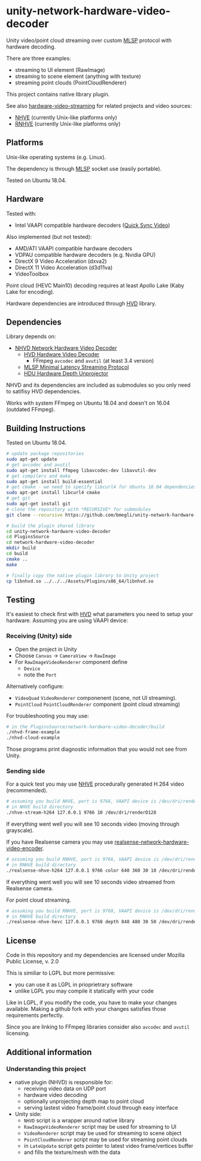# unity-network-hardware-video-decoder

Unity video/point cloud streaming over custom [MLSP](https://github.com/bmegli/minimal-latency-streaming-protocol) protocol with hardware decoding.

There are three examples:
- streaming to UI element (RawImage)
- streaming to scene element (anything with texture)
- streaming point clouds (PointCloudRenderer)

This project contains native library plugin.

See also [hardware-video-streaming](https://github.com/bmegli/hardware-video-streaming) for related projects and video sources:
- [NHVE](https://github.com/bmegli/network-hardware-video-encoder) (currently Unix-like platforms only)
- [RNHVE](https://github.com/bmegli/realsense-network-hardware-video-encoder) (currently Unix-like platforms only)

## Platforms 

Unix-like operating systems (e.g. Linux).

The dependency is through [MLSP](https://github.com/bmegli/minimal-latency-streaming-protocol) socket use (easily portable).

Tested on Ubuntu 18.04.

## Hardware

Tested with:
- Intel VAAPI compatible hardware decoders ([Quick Sync Video](https://ark.intel.com/Search/FeatureFilter?productType=processors&QuickSyncVideo=true))

Also implemented (but not tested):
- AMD/ATI VAAPI compatible hardware decoders
- VDPAU compatible hardware decoders (e.g. Nvidia GPU) 
- DirectX 9 Video Acceleration (dxva2)
- DirectX 11 Video Acceleration (d3d11va)
- VideoToolbox

Point cloud (HEVC Main10) decoding requires at least Apollo Lake (Kaby Lake for encoding).

Hardware dependencies are introduced through [HVD](https://github.com/bmegli/hardware-video-decoder) library.

## Dependencies

Library depends on:
- [NHVD Network Hardware Video Decoder](https://github.com/bmegli/network-hardware-video-decoder)
	- [HVD Hardware Video Decoder](https://github.com/bmegli/hardware-video-decoder)
		- FFmpeg `avcodec` and `avutil` (at least 3.4 version)
	- [MLSP Minimal Latency Streaming Protocol](https://github.com/bmegli/minimal-latency-streaming-protocol)
   - [HDU Hardware Depth Unprojector](https://github.com/bmegli/hardware-depth-unprojector)

NHVD and its dependencies are included as submodules so you only need to satifisy HVD dependencies.

Works with system FFmpeg on Ubuntu 18.04 and doesn't on 16.04 (outdated FFmpeg).

## Building Instructions

Tested on Ubuntu 18.04.

``` bash
# update package repositories
sudo apt-get update 
# get avcodec and avutil
sudo apt-get install ffmpeg libavcodec-dev libavutil-dev
# get compilers and make 
sudo apt-get install build-essential
# get cmake - we need to specify libcurl4 for Ubuntu 18.04 dependencies problem
sudo apt-get install libcurl4 cmake
# get git
sudo apt-get install git
# clone the repository with *RECURSIVE* for submodules
git clone --recursive https://github.com/bmegli/unity-network-hardware-video-decoder.git

# build the plugin shared library
cd unity-network-hardware-video-decoder
cd PluginsSource
cd network-hardware-video-decoder
mkdir build
cd build
cmake ..
make

# finally copy the native plugin library to Unity project
cp libnhvd.so ../../../Assets/Plugins/x86_64/libnhvd.so
```

## Testing

It's easiest to check first with [HVD](https://github.com/bmegli/hardware-video-decoder) what 
parameters you need to setup your hardware. Assuming you are using VAAPI device:

### Receiving (Unity) side

- Open the project in Unity
- Choose `Canvas` -> `CameraView` -> `RawImage`
- For `RawImageVideoRenderer` component define
	- `Device`
	- note the `Port`

Alternatively configure:
- `VideoQuad` `VideoRenderer` componenent (scene, not UI streaming).
- `PointCloud` `PointCloudRenderer` component (point cloud streaming)

For troubleshooting you may use:

```bash
# in the PluginsSource/network-hardware-video-decoder/build
./nhvd-frame-example
./nhvd-cloud-example
```

Those programs print diagnostic information that you would not see from Unity.

### Sending side

For a quick test you may use [NHVE](https://github.com/bmegli/network-hardware-video-encoder) procedurally generated H.264 video (recommended).

```bash
# assuming you build NHVE, port is 9766, VAAPI device is /dev/dri/renderD128
# in NHVE build directory
./nhve-stream-h264 127.0.0.1 9766 10 /dev/dri/renderD128
```

If everything went well you will see 10 seconds video (moving through grayscale).

If you have Realsense camera you may use [realsense-network-hardware-video-encoder](https://github.com/bmegli/realsense-network-hardware-video-encoder).

```bash
# assuming you build RNHVE, port is 9766, VAAPI device is /dev/dri/renderD128
# in RNHVE build directory
./realsense-nhve-h264 127.0.0.1 9766 color 640 360 30 10 /dev/dri/renderD128
```

If everything went well you will see 10 seconds video streamed from Realsense camera.

For point cloud streaming.

```bash
# assuming you build RNHVE, port is 9768, VAAPI device is /dev/dri/renderD128
# in RNHVE build directory
./realsense-nhve-hevc 127.0.0.1 9768 depth 848 480 30 50 /dev/dri/renderD128
```

## License

Code in this repository and my dependencies are licensed under Mozilla Public License, v. 2.0

This is similiar to LGPL but more permissive:
- you can use it as LGPL in prioprietrary software
- unlike LGPL you may compile it statically with your code

Like in LGPL, if you modify the code, you have to make your changes available.
Making a github fork with your changes satisfies those requirements perfectly.

Since you are linking to FFmpeg libraries consider also `avcodec` and `avutil` licensing.

## Additional information

### Understanding this project

- native plugin (NHVD) is responsible for:
	- receiving video data on UDP port
	- hardware video decoding
   - optionally unprojecting depth map to point cloud
	- serving lastest video frame/point cloud through easy interface
- Unity side:
	- `NHVD` script is a wrapper around native library
	- `RawImageVideoRenderer` script may be used for streaming to UI
	- `VideoRenderer` script may be used for streaming to scene object
   - `PointCloudRenderer` script may be used for streaming point clouds
	- in `LateUpdate` script gets pointer to latest video frame/vertices buffer
	- and fills the texture/mesh with the data
